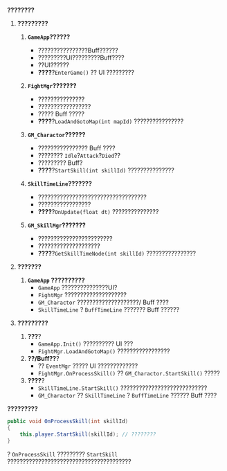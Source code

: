 **????????**

1. **?????????**
   1. **`GameApp`??????**
      - ????????????????Buff??????
      - ?????????UI?????????Buff????
      - ??UI??????
      - **????**?`EnterGame()` ?? UI ?????????
   
   2. **`FightMgr`???????**
      - ???????????????
      - ?????????????????
      - ????? Buff ?????
      - **????**?`LoadAndGotoMap(int mapId)` ????????????????
   
   3. **`GM_Charactor`??????**
      - ???????????????? Buff ????
      - ???????? `Idle`?`Attack`?`Died`??
      - ????????? Buff?
      - **????**?`StartSkill(int skillId)` ???????????????
   
   4. **`SkillTimeLine`???????**
      - ???????????????????????????????????
      - ?????????????????
      - **????**?`OnUpdate(float dt)` ???????????????

   5. **`GM_SkillMgr`???????**
      - ????????????????????????
      - ????????????????????
      - **????**?`GetSkillTimeNode(int skillId)` ????????????????

2. **???????**
   1. **`GameApp` ??????????**
      - `GameApp` ???????????????UI?
      - `FightMgr` ????????????????????
      - `GM_Charactor` ????????????????????/ Buff ????
      - `SkillTimeLine` ? `BuffTimeLine` ??????? Buff ??????

3. **?????????**
   1. **???**?
      - `GameApp.Init()` ?????????? UI ???
      - `FightMgr.LoadAndGotoMap()` ?????????????????
   2. **??/Buff??**?
      - ?? `EventMgr` ????? UI ?????????????
      - `FightMgr.OnProcessSkill()` ?? `GM_Charactor.StartSkill()` ?????
   3. **????**?
      - `SkillTimeLine.StartSkill()` ????????????????????????????
      - `GM_Charactor` ?? `SkillTimeLine` ? `BuffTimeLine` ?????? Buff ????

**?????????**
```csharp
public void OnProcessSkill(int skillId)
{
    this.player.StartSkill(skillId); // ????????
}
```
? `OnProcessSkill` ????????? `StartSkill` ????????????????????????????????????????